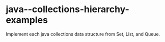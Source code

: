 # java--collections-hierarchy-examples
Implement each java collections data structure from Set, List, and Queue.
